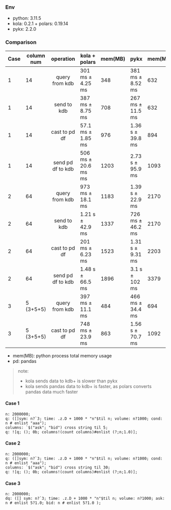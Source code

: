### Env

- python: 3.11.5
- kola: 0.2.1 + polars: 0.19.14
- pykx: 2.2.0

### Comparison

| Case | column num |     operation     | kola + polars       | mem(MB) | pykx             | mem(MB) |  speed |
| ---- | ---------- | :---------------: | ------------------- | ------- | ---------------- | ------- | -----: |
| 1    | 14         |  query from kdb   | 301 ms ± 4.25 ms    | 348     | 381 ms ± 8.52 ms | 632     |  1.27x |
| 1    | 14         |    send to kdb    | 387 ms ± 8.75 ms    | 708     | 267 ms ± 11.5 ms | 632     |  0.69x |
| 1    | 14         |   cast to pd df   | 57.1 ms ± 1.85 ms   | 976     | 1.36 s ± 39.8 ms | 894     | 23.82x |
| 1    | 14         | send pd df to kdb | 506 ms ± 20.6 ms ms | 1203    | 2.73 s ± 95.9 ms | 1093    |  5.40x |
| 2    | 64         |  query from kdb   | 973 ms ± 18.1 ms    | 1183    | 1.39 s ± 22.9 ms | 2170    |  1.43x |
| 2    | 64         |    send to kdb    | 1.21 s ± 42.9 ms    | 1337    | 726 ms ± 46.2 ms | 2170    |  0.60x |
| 2    | 64         |   cast to pd df   | 201 ms ± 6.23 ms    | 1523    | 1.31 s ± 9.31 ms | 2203    |  6.52x |
| 2    | 64         | send pd df to kdb | 1.48 s ± 66.5 ms    | 1896    | 3.1 s ± 102 ms   | 3379    |  2.09x |
| 3    | 5 (3+5+5)  |  query from kdb   | 397 ms ± 11.1 ms    | 484     | 466 ms ± 34.4 ms | 694     |  1.17x |
| 3    | 5 (3+5+5)  |   cast to pd df   | 748 ms ± 23.9 ms    | 863     | 1.56 s ± 70.7 ms | 1092    |  2.09x |

- mem(MB): python process total memory usage
- pd: pandas

> note:
>
> - kola sends data to kdb+ is slower than pykx
> - kola sends pandas data to kdb+ is faster, as polars converts pandas data much faster

#### Case 1

```
n: 2000000;
q: ([]sym: n?`3; time: .z.D + 1000 * "n"$til n; volume: n?1000; cond: n # enlist "aaa");
columns: `$("ask"; "bid") cross string til 5;
q: ![q; (); 0b; columns!(count columns)#enlist (?;n;1.0)];
```

#### Case 2

```
n: 2000000;
q: ([]sym: n?`3; time: .z.D + 1000 * "n"$til n; volume: n?1000; cond: n # enlist "aaa");
columns: `$("ask"; "bid") cross string til 30;
q: ![q; (); 0b; columns!(count columns)#enlist (?;n;1.0)];
```

#### Case 3

```
n: 2000000;
dq: ([] sym: n?`3; time: .z.D + 1000 * "n"$til n; volume: n?1000; ask: n # enlist 5?1.0; bid: n # enlist 5?1.0 );
```
